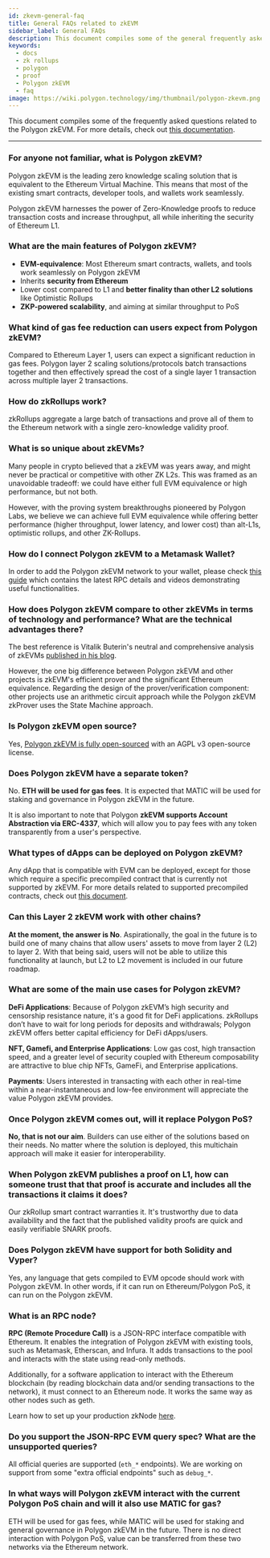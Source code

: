 ```yaml
---
id: zkevm-general-faq
title: General FAQs related to zkEVM
sidebar_label: General FAQs
description: This document compiles some of the general frequently asked questions related to the Polygon zkEVM.
keywords:
  - docs
  - zk rollups
  - polygon
  - proof
  - Polygon zkEVM
  - faq
image: https://wiki.polygon.technology/img/thumbnail/polygon-zkevm.png
---
```


This document compiles some of the frequently asked questions related to the Polygon zkEVM. For more details, check out [this documentation](/zkEVM/introduction.md).

---

### For anyone not familiar, what is Polygon zkEVM?

Polygon zkEVM is the leading zero knowledge scaling solution that is equivalent to the Ethereum Virtual Machine. This means that most of the existing smart contracts, developer tools, and wallets work seamlessly. 

Polygon zkEVM harnesses the power of Zero-Knowledge proofs to reduce transaction costs and increase throughput, all while inheriting the security of Ethereum L1.

### What are the main features of Polygon zkEVM?

- **EVM-equivalence**: Most Ethereum smart contracts, wallets, and tools work seamlessly on Polygon zkEVM
- Inherits **security from Ethereum**
- Lower cost compared to L1 and **better finality than other L2 solutions** like Optimistic Rollups
- **ZKP-powered scalability**, and aiming at similar throughput to PoS

### What kind of gas fee reduction can users expect from Polygon zkEVM?

Compared to Ethereum Layer 1, users can expect a significant reduction in gas fees. Polygon layer 2 scaling solutions/protocols batch transactions together and then effectively spread the cost of a single layer 1 transaction across multiple layer 2 transactions.

### How do zkRollups work?

zkRollups aggregate a large batch of transactions and prove all of them to the Ethereum network with a single zero-knowledge validity proof.

### What is so unique about zkEVMs?

Many people in crypto believed that a zkEVM was years away, and might never be practical or competitive with other ZK L2s. This was framed as an unavoidable tradeoff: we could have either full EVM equivalence or high performance, but not both.

However, with the proving system breakthroughs pioneered by Polygon Labs, we believe we can achieve full EVM equivalence while offering better performance (higher throughput, lower latency, and lower cost) than alt-L1s, optimistic rollups, and other ZK-Rollups.

### How do I connect Polygon zkEVM to a Metamask Wallet?

In order to add the Polygon zkEVM network to your wallet, please check [this guide](/zkEVM/develop.md#connecting-to-zkevm) which contains the latest RPC details and videos demonstrating useful functionalities.

### How does Polygon zkEVM compare to other zkEVMs in terms of technology and performance? What are the technical advantages there?

The best reference is Vitalik Buterin's neutral and comprehensive analysis of zkEVMs [published in his blog](https://vitalik.ca/general/2022/08/04/zkevm.html).

However, the one big difference between Polygon zkEVM and other projects is zkEVM's efficient prover and the significant Ethereum equivalence. Regarding the design of the prover/verification component: other projects use an arithmetic circuit approach while the Polygon zkEVM zkProver uses the State Machine approach.

### Is Polygon zkEVM open source?

Yes, [Polygon zkEVM is fully open-sourced](https://polygon.technology/blog/polygon-zkevm-is-now-fully-open-source) with an AGPL v3 open-source license.

### Does Polygon zkEVM have a separate token?

No. **ETH will be used for gas fees**. It is expected that MATIC will be used for staking and governance in Polygon zkEVM in the future.

It is also important to note that Polygon **zkEVM supports Account Abstraction via ERC-4337**, which will allow you to pay fees with any token transparently from a user's perspective.

### What types of dApps can be deployed on Polygon zkEVM?

Any dApp that is compatible with EVM can be deployed, except for those which require a specific precompiled contract that is currently not supported by zkEVM. For more details related to supported precompiled contracts, check out [this document](/zkEVM/protocol/evm-differences.md).

### Can this Layer 2 zkEVM work with other chains?

**At the moment, the answer is No**. Aspirationally, the goal in the future is to build one of many chains that allow users' assets to move from layer 2 (L2) to layer 2. With that being said, users will not be able to utilize this functionality at launch, but L2 to L2 movement is included in our future roadmap.

### What are some of the main use cases for Polygon zkEVM?

**DeFi Applications**: Because of Polygon zkEVM’s high security and censorship resistance nature, it's a good fit for DeFi applications. zkRollups don’t have to wait for long periods for deposits and withdrawals; Polygon zkEVM offers better capital efficiency for DeFi dApps/users.

**NFT, Gamefi, and Enterprise Applications**: Low gas cost, high transaction speed, and a greater level of security coupled with Ethereum composability are attractive to blue chip NFTs, GameFi, and Enterprise applications.

**Payments**: Users interested in transacting with each other in real-time within a near-instantaneous and low-fee environment will appreciate the value Polygon zkEVM provides.

### Once Polygon zkEVM comes out, will it replace Polygon PoS?

**No, that is not our aim**. Builders can use either of the solutions based on their needs. No matter where the solution is deployed, this multichain approach will make it easier for interoperability. 

### When Polygon zkEVM publishes a proof on L1, how can someone trust that that proof is accurate and includes all the transactions it claims it does?

Our zkRollup smart contract warranties it. It's trustworthy due to data availability and the fact that the published validity proofs are quick and easily verifiable SNARK proofs.

### Does Polygon zkEVM have support for both Solidity and Vyper?

Yes, any language that gets compiled to EVM opcode should work with Polygon zkEVM. In other words, if it can run on Ethereum/Polygon PoS, it can run on the Polygon zkEVM.

### What is an RPC node?

**RPC (Remote Procedure Call)** is a JSON-RPC interface compatible with Ethereum. It enables the integration of Polygon zkEVM with existing tools, such as Metamask, Etherscan, and Infura. It adds transactions to the pool and interacts with the state using read-only methods.

Additionally, for a software application to interact with the Ethereum blockchain (by reading blockchain data and/or sending transactions to the network), it must connect to an Ethereum node. It works the same way as other nodes such as geth.

Learn how to set up your production zkNode [here](/zkEVM/setup-production-node.md).

### Do you support the JSON-RPC EVM query spec? What are the unsupported queries?

All official queries are supported (`eth_*` endpoints). We are working on support from some "extra official endpoints" such as `debug_*`.

### In what ways will Polygon zkEVM interact with the current Polygon PoS chain and will it also use MATIC for gas?

ETH will be used for gas fees, while MATIC will be used for staking and general governance in Polygon zkEVM in the future. There is no direct interaction with Polygon PoS, value can be transferred from these two networks via the Ethereum network.
